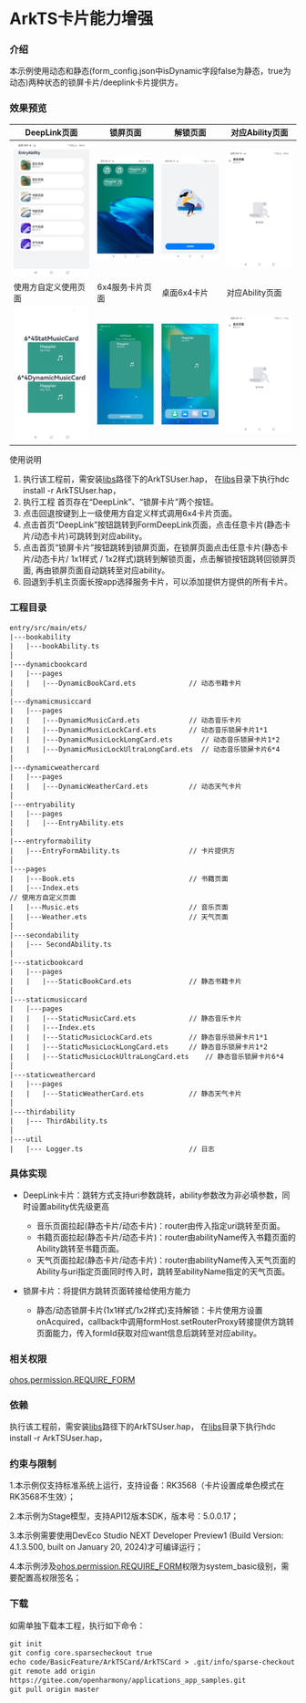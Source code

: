 # ArkTS卡片能力增强

### 介绍

本示例使用动态和静态(form_config.json中isDynamic字段false为静态，true为动态)两种状态的锁屏卡片/deeplink卡片提供方。

### 效果预览

|DeepLink页面|锁屏页面|解锁页面|对应Ability页面|
|-------|-------|-------|-------|
|![FormDeepLink](screenshots/device/FormDeepLink.jpeg)|![lock](screenshots/device/lock.jpeg)|![unlock](screenshots/device/unlock.jpeg)|![music](screenshots/device/music.jpeg)|
|使用方自定义使用页面|6x4服务卡片页面|桌面6x4卡片|对应Ability页面|
|![users](screenshots/device/users.png)|![addCard](screenshots/device/addCard.png)|![desktopCard](screenshots/device/desktopCard.png)|![music](screenshots/device/music2.png)|

使用说明
1. 执行该工程前，需安装[libs](./libs)路径下的ArkTSUser.hap， 在[libs](./libs)目录下执行hdc install -r ArkTSUser.hap，
2. 执行工程 首页存在“DeepLink”、“锁屏卡片”两个按钮。
3. 点击回退按键到上一级使用方自定义样式调用6x4卡片页面。
4. 点击首页“DeepLink”按钮跳转到FormDeepLink页面，点击任意卡片(静态卡片/动态卡片)可跳转到对应ability。
5. 点击首页“锁屏卡片”按钮跳转到锁屏页面，在锁屏页面点击任意卡片(静态卡片/动态卡片/ 1x1样式 / 1x2样式)跳转到解锁页面，点击解锁按钮跳转回锁屏页面, 再由锁屏页面自动跳转至对应ability。
6. 回退到手机主页面长按app选择服务卡片，可以添加提供方提供的所有卡片。

### 工程目录
```
entry/src/main/ets/			
|---bookability
|   |---bookAbility.ts
│      
|---dynamicbookcard
|   |---pages
|   |	|---DynamicBookCard.ets				// 动态书籍卡片
│          
|---dynamicmusiccard							
|   |---pages
|   |	|---DynamicMusicCard.ets			// 动态音乐卡片
|   |	|---DynamicMusicLockCard.ets		// 动态音乐锁屏卡片1*1
|   |	|---DynamicMusicLockLongCard.ets       // 动态音乐锁屏卡片1*2
|   |	|---DynamicMusicLockUltraLongCard.ets  // 动态音乐锁屏卡片6*4
│
|---dynamicweathercard
|   |---pages
|   |	|---DynamicWeatherCard.ets 			// 动态天气卡片				
│          
|---entryability							
|   |---pages
|   |	|---EntryAbility.ets				
│      
|---entryformability
|   |---EntryFormAbility.ts					// 卡片提供方
│      
|---pages
|   |---Book.ets							// 书籍页面
|   |---Index.ets                                                       // 使用方自定义页面
|   |---Music.ets							// 音乐页面
|   |---Weather.ets							// 天气页面
│
|---secondability
|   |--- SecondAbility.ts					
│      
|---staticbookcard							
|   |---pages
|   |	|---StaticBookCard.ets				// 静态书籍卡片
│         
|---staticmusiccard
|   |---pages
|   |	|---StaticMusicCard.ets				// 静态音乐卡片
|	|	|---Index.ets
|   |	|---StaticMusicLockCard.ets			// 静态音乐锁屏卡片1*1
|   |	|---StaticMusicLockLongCard.ets		// 静态音乐锁屏卡片1*2
|   |	|---StaticMusicLockUltraLongCard.ets    // 静态音乐锁屏卡片6*4
│          
|---staticweathercard							
|   |---pages
|   |	|---StaticWeatherCard.ets			// 静态天气卡片
│          
|---thirdability
|   |--- ThirdAbility.ts
│      
|---util
|   |--- Logger.ts							// 日志
```

### 具体实现
+ DeepLink卡片：跳转方式支持uri参数跳转，ability参数改为非必填参数，同时设置ability优先级更高
  + 音乐页面拉起(静态卡片/动态卡片)：router由传入指定uri跳转至页面。
  + 书籍页面拉起(静态卡片/动态卡片)：router由abilityName传入书籍页面的Ability跳转至书籍页面。
  + 天气页面拉起(静态卡片/动态卡片)：router由abilityName传入天气页面的Ability与uri指定页面同时传入时，跳转至abilityName指定的天气页面。

+ 锁屏卡片：将提供方跳转页面转接给使用方能力
  + 静态/动态锁屏卡片(1x1样式/1x2样式)支持解锁：卡片使用方设置onAcquired，callback中调用formHost.setRouterProxy转接提供方跳转页面能力，传入formId获取对应want信息后跳转至对应ability。

### 相关权限

[ohos.permission.REQUIRE_FORM](https://gitee.com/openharmony/docs/blob/master/zh-cn/application-dev/security/AccessToken/permissions-for-system-apps.md#ohospermissionagent_require_form)

### 依赖

执行该工程前，需安装[libs](./libs)路径下的ArkTSUser.hap， 在[libs](./libs)目录下执行hdc install -r ArkTSUser.hap，

### 约束与限制

1.本示例仅支持标准系统上运行，支持设备：RK3568（卡片设置成单色模式在RK3568不生效）；

2.本示例为Stage模型，支持API12版本SDK，版本号：5.0.0.17； 

3.本示例需要使用DevEco Studio NEXT Developer Preview1 (Build Version: 4.1.3.500, built on January 20, 2024)才可编译运行；

4.本示例涉及[ohos.permission.REQUIRE_FORM](https://gitee.com/openharmony/docs/blob/master/zh-cn/application-dev/security/permission-list.md#ohospermissionrequire_form)权限为system_basic级别，需要配置高权限签名；

### 下载
如需单独下载本工程，执行如下命令：

```
git init
git config core.sparsecheckout true
echo code/BasicFeature/ArkTSCard/ArkTSCard > .git/info/sparse-checkout
git remote add origin https://gitee.com/openharmony/applications_app_samples.git
git pull origin master
```